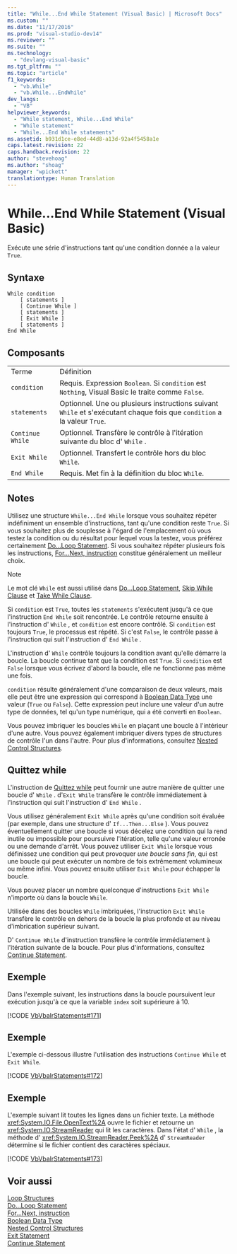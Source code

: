 ```yaml
---
title: "While...End While Statement (Visual Basic) | Microsoft Docs"
ms.custom: ""
ms.date: "11/17/2016"
ms.prod: "visual-studio-dev14"
ms.reviewer: ""
ms.suite: ""
ms.technology: 
  - "devlang-visual-basic"
ms.tgt_pltfrm: ""
ms.topic: "article"
f1_keywords: 
  - "vb.While"
  - "vb.While...EndWhile"
dev_langs: 
  - "VB"
helpviewer_keywords: 
  - "While statement, While...End While"
  - "While statement"
  - "While...End While statements"
ms.assetid: b931d1ce-e8ed-44d8-a13d-92a4f5458a1e
caps.latest.revision: 22
caps.handback.revision: 22
author: "stevehoag"
ms.author: "shoag"
manager: "wpickett"
translationtype: Human Translation
---
```

# While...End While Statement (Visual Basic)
Exécute une série d'instructions tant qu'une condition donnée a la valeur `True`.  
  
## Syntaxe  
  
```  
While condition  
    [ statements ]  
    [ Continue While ]  
    [ statements ]  
    [ Exit While ]  
    [ statements ]  
End While  
```  
  
## Composants  
  
|||  
|-|-|  
|Terme|Définition|  
|`condition`|Requis.  Expression `Boolean`.  Si `condition` est `Nothing`, Visual Basic le traite comme `False`.|  
|`statements`|Optionnel.  Une ou plusieurs instructions suivant `While` et s'exécutant chaque fois que `condition` a la valeur `True`.|  
|`Continue While`|Optionnel.  Transfère le contrôle à l'itération suivante du bloc d' `While` .|  
|`Exit While`|Optionnel.  Transfert le contrôle hors du bloc `While`.|  
|`End While`|Requis.  Met fin à la définition du bloc `While`.|  
  
## Notes  
 Utilisez une structure `While...End While` lorsque vous souhaitez répéter indéfiniment un ensemble d'instructions, tant qu'une condition reste `True`.  Si vous souhaitez plus de souplesse à l'égard de l'emplacement où vous testez la condition ou du résultat pour lequel vous la testez, vous préférez certainement [Do...Loop Statement](../../../visual-basic/language-reference/statements/do-loop-statement.md).  Si vous souhaitez répéter plusieurs fois les instructions, [For...Next, instruction](../../../visual-basic/language-reference/statements/for-next-statement.md) constitue généralement un meilleur choix.  
  
> [!NOTE]
>  Le mot clé `While` est aussi utilisé dans [Do...Loop Statement](../../../visual-basic/language-reference/statements/do-loop-statement.md), [Skip While Clause](../../../visual-basic/language-reference/queries/skip-while-clause.md) et [Take While Clause](../../../visual-basic/language-reference/queries/take-while-clause.md).  
  
 Si `condition` est `True`, toutes les `statements` s'exécutent jusqu'à ce que l'instruction `End While` soit rencontrée.  Le contrôle retourne ensuite à l'instruction d' `While` , et `condition` est encore contrôlé.  Si `condition` est toujours `True`, le processus est répété.  Si c'est `False`, le contrôle passe à l'instruction qui suit l'instruction d' `End While` .  
  
 L'instruction d' `While` contrôle toujours la condition avant qu'elle démarre la boucle.  La boucle continue tant que la condition est `True`.  Si `condition` est `False` lorsque vous écrivez d'abord la boucle, elle ne fonctionne pas même une fois.  
  
 `condition` résulte généralement d'une comparaison de deux valeurs, mais elle peut être une expression qui correspond à [Boolean Data Type](../../../visual-basic/language-reference/data-types/boolean-data-type.md) une valeur \(`True` ou `False`\).  Cette expression peut inclure une valeur d'un autre type de données, tel qu'un type numérique, qui a été converti en `Boolean`.  
  
 Vous pouvez imbriquer les boucles `While` en plaçant une boucle à l'intérieur d'une autre.  Vous pouvez également imbriquer divers types de structures de contrôle l'un dans l'autre.  Pour plus d'informations, consultez [Nested Control Structures](../../../visual-basic/programming-guide/language-features/control-flow/nested-control-structures.md).  
  
## Quittez while  
 L'instruction de [Quittez while](../../../visual-basic/language-reference/statements/exit-statement.md) peut fournir une autre manière de quitter une boucle d' `While` .  d'`Exit While` transfère le contrôle immédiatement à l'instruction qui suit l'instruction d' `End While` .  
  
 Vous utilisez généralement `Exit While` après qu'une condition soit évaluée \(par exemple, dans une structure d' `If...Then...Else` \).  Vous pouvez éventuellement quitter une boucle si vous décelez une condition qui la rend inutile ou impossible pour poursuivre l'itération, telle qu'une valeur erronée ou une demande d'arrêt.  Vous pouvez utiliser `Exit While` lorsque vous définissez une condition qui peut provoquer *une boucle sans fin*, qui est une boucle qui peut exécuter un nombre de fois extrêmement volumineux ou même infini.  Vous pouvez ensuite utiliser `Exit While` pour échapper la boucle.  
  
 Vous pouvez placer un nombre quelconque d'instructions `Exit While` n'importe où dans la boucle `While`.  
  
 Utilisée dans des boucles `While` imbriquées, l'instruction `Exit While` transfère le contrôle en dehors de la boucle la plus profonde et au niveau d'imbrication supérieur suivant.  
  
 D' `Continue While` d'instruction transfère le contrôle immédiatement à l'itération suivante de la boucle.  Pour plus d'informations, consultez [Continue Statement](../../../visual-basic/language-reference/statements/continue-statement.md).  
  
## Exemple  
 Dans l'exemple suivant, les instructions dans la boucle poursuivent leur exécution jusqu'à ce que la variable `index` soit supérieure à 10.  
  
 [!CODE [VbVbalrStatements#171](../CodeSnippet/VS_Snippets_VBCSharp/VbVbalrStatements#171)]  
  
## Exemple  
 L'exemple ci\-dessous illustre l'utilisation des instructions `Continue While` et `Exit While`.  
  
 [!CODE [VbVbalrStatements#172](../CodeSnippet/VS_Snippets_VBCSharp/VbVbalrStatements#172)]  
  
## Exemple  
 L'exemple suivant lit toutes les lignes dans un fichier texte.  La méthode <xref:System.IO.File.OpenText%2A> ouvre le fichier et retourne un <xref:System.IO.StreamReader> qui lit les caractères.  Dans l'état d' `While` , la méthode d' <xref:System.IO.StreamReader.Peek%2A> d' `StreamReader` détermine si le fichier contient des caractères spéciaux.  
  
 [!CODE [VbVbalrStatements#173](../CodeSnippet/VS_Snippets_VBCSharp/VbVbalrStatements#173)]  
  
## Voir aussi  
 [Loop Structures](../../../visual-basic/programming-guide/language-features/control-flow/loop-structures.md)   
 [Do...Loop Statement](../../../visual-basic/language-reference/statements/do-loop-statement.md)   
 [For...Next, instruction](../../../visual-basic/language-reference/statements/for-next-statement.md)   
 [Boolean Data Type](../../../visual-basic/language-reference/data-types/boolean-data-type.md)   
 [Nested Control Structures](../../../visual-basic/programming-guide/language-features/control-flow/nested-control-structures.md)   
 [Exit Statement](../../../visual-basic/language-reference/statements/exit-statement.md)   
 [Continue Statement](../../../visual-basic/language-reference/statements/continue-statement.md)